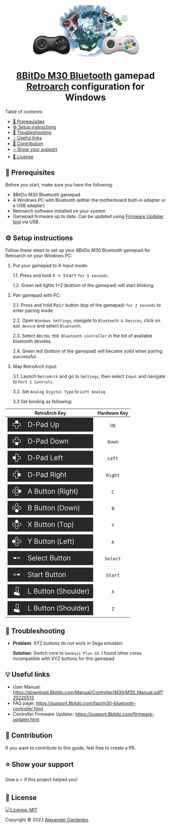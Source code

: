 ![Hero](./images/hero.png)

<h1 align="center"><a href="https://www.8bitdo.com/m30/" target="_blank">8BitDo M30 Bluetooth</a> gamepad <br><a href="https://www.retroarch.com" target="_blank">Retroarch</a> configuration for Windows</h1>

Table of contents:
- [🔧 Prerequisites](#-prerequisites)
- [⚙️ Setup instructions](#️-setup-instructions)
- [🔫 Troubleshooting](#-troubleshooting)
- [💡 Useful links](#-useful-links)
- [🤝 Contribution](#-contribution)
- [⭐️ Show your support](#️-show-your-support)
- [📝 License](#-license)


## 🔧 Prerequisites
Before you start, make sure you have the following:
    
- 8BitDo M30 Bluetooth gamepad
- A Windows PC with Bluetooth (either the motherboard built-in adapter or a USB adapter)
- Retroarch software installed on your system
- Gamepad firmware up to date. Can be updated using [Firmware Updater tool](https://support.8bitdo.com/firmware-updater.html) via USB.

## ⚙️ Setup instructions

Follow these steps to set up your 8BitDo M30 Bluetooth gamepad for Retroarch on your Windows PC:

1. Put your gamepad to X-Input mode: 

   1.1. Press and hold <kbd>X + Start</kbd> `for 5 seconds`.

   1.2. Green led lights 1+2 (bottom of the gamepad) will start blinking.

2. Pair gamepad with PC:

   2.1. Press and hold <kbd>Pair</kbd> button (top of the gamepad) `for 2 seconds` to enter pairing mode.

   2.2. Open `Windows Settings`, navigate to `Bluetooth & Devices`, click on `Add device` and select `Bluetooth`.

   2.3. Select `8BitDo M30 Bluetooth controller` in the list of available bluetooth devides.

   2.4. Green led (bottom of the gamepad) will became solid when pairing successful.

3. Map RetroArch input:

   3.1. Launch `RetroArch` and go to `Settings`, then select `Input` and navigate to `Port 1 Controls`. 

   3.2. Set `Analog Digital Type` to `Left Analog`

   3.3 Set binding as following:

| RetroArch Key                 | Hardware Key    |
|:-----------------------------:|:---------------:|
|![up](./images/d-up.png)       |<kbd>Up</kbd>    |
|![down](./images/d-down.png)   |<kbd>Down</kbd>  |
|![left](./images/d-left.png)   |<kbd>Left</kbd>  |
|![right](./images/d-right.png) |<kbd>Right</kbd> |
|![a](./images/a.png)           |<kbd>C</kbd>     |
|![b](./images/b.png)           |<kbd>B</kbd>     |
|![x](./images/x.png)           |<kbd>Y</kbd>     |
|![y](./images/y.png)           |<kbd>A</kbd>     |
|![select](./images/select.png) |<kbd>Select</kbd>|
|![select](./images/start.png)  |<kbd>Start</kbd> |
|![l](./images/l.png)           |<kbd>X</kbd>     |
|![r](./images/l.png)           |<kbd>Z</kbd>     |

## 🔫 Troubleshooting

- **Problem**: XYZ buttons do not work in Sega emulator.

  **Solution**: Switch core to `Genesis Plus GX`. I found other cores incompatible with XYZ buttons for this gamepad.

## 💡 Useful links

- User Manual: https://download.8bitdo.com/Manual/Controller/M30/M30_Manual.pdf?20220513
- FAQ page: https://support.8bitdo.com/faq/m30-bluetooth-controller.html
- Controller Firmware Updater: https://support.8bitdo.com/firmware-updater.html


## 🤝 Contribution

If you want to contribute to this guide, feel free to create a PR.

## ⭐️ Show your support

Give a ⭐️ if this project helped you!

## 📝 License

<a href="./LICENSE" target="_blank">
  <img alt="License: MIT" src="https://img.shields.io/badge/License-MIT-green.svg?style=for-the-badge" />
</a>

Copyright © 2023 [Alexander Danilenko](https://github.com/alexander-danilenko).